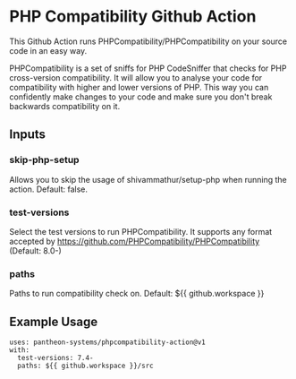 PHP Compatibility Github Action
===============================

This Github Action runs PHPCompatibility/PHPCompatibility on your source code in an easy way.

PHPCompatibility is a set of sniffs for PHP CodeSniffer that checks for PHP cross-version compatibility. It will allow you to analyse your code for compatibility with higher and lower versions of PHP. This way you can confidently make changes to your code and make sure you don't break backwards compatibility on it.

## Inputs

### skip-php-setup

Allows you to skip the usage of shivammathur/setup-php when running the action. Default: false.

### test-versions

Select the test versions to run PHPCompatibility. It supports any format accepted by https://github.com/PHPCompatibility/PHPCompatibility (Default: 8.0-)

### paths

Paths to run compatibility check on. Default: ${{ github.workspace }}

## Example Usage

```
uses: pantheon-systems/phpcompatibility-action@v1
with:
  test-versions: 7.4-
  paths: ${{ github.workspace }}/src
```
